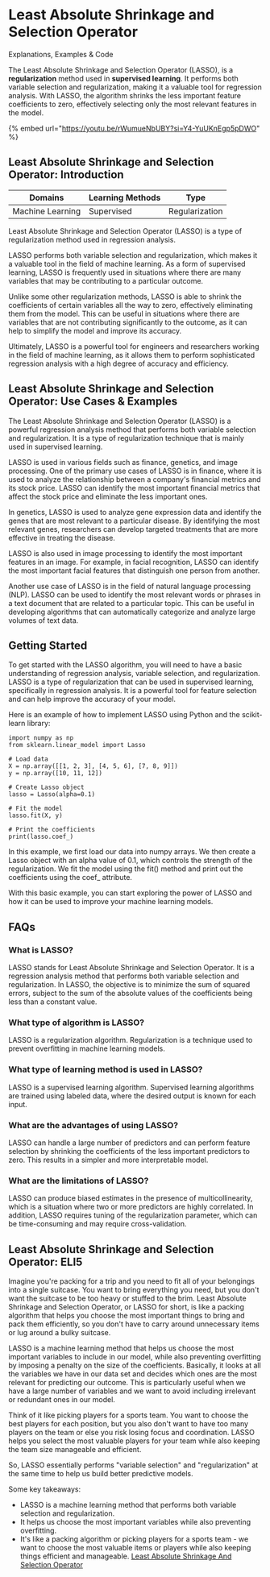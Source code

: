 # Least Absolute Shrinkage and Selection Operator

Explanations, Examples & Code

The Least Absolute Shrinkage and Selection Operator (LASSO), is a **regularization** method used in **supervised learning**. It performs both variable selection and regularization, making it a valuable tool for regression analysis. With LASSO, the algorithm shrinks the less important feature coefficients to zero, effectively selecting only the most relevant features in the model.

{% embed url="https://youtu.be/rWumueNbUBY?si=Y4-YuUKnEgp5pDWO" %}

## Least Absolute Shrinkage and Selection Operator: Introduction

| Domains          | Learning Methods | Type           |
| ---------------- | ---------------- | -------------- |
| Machine Learning | Supervised       | Regularization |

Least Absolute Shrinkage and Selection Operator (LASSO) is a type of regularization method used in regression analysis.

LASSO performs both variable selection and regularization, which makes it a valuable tool in the field of machine learning. As a form of supervised learning, LASSO is frequently used in situations where there are many variables that may be contributing to a particular outcome.

Unlike some other regularization methods, LASSO is able to shrink the coefficients of certain variables all the way to zero, effectively eliminating them from the model. This can be useful in situations where there are variables that are not contributing significantly to the outcome, as it can help to simplify the model and improve its accuracy.

Ultimately, LASSO is a powerful tool for engineers and researchers working in the field of machine learning, as it allows them to perform sophisticated regression analysis with a high degree of accuracy and efficiency.

## Least Absolute Shrinkage and Selection Operator: Use Cases & Examples

The Least Absolute Shrinkage and Selection Operator (LASSO) is a powerful regression analysis method that performs both variable selection and regularization. It is a type of regularization technique that is mainly used in supervised learning.

LASSO is used in various fields such as finance, genetics, and image processing. One of the primary use cases of LASSO is in finance, where it is used to analyze the relationship between a company's financial metrics and its stock price. LASSO can identify the most important financial metrics that affect the stock price and eliminate the less important ones.

In genetics, LASSO is used to analyze gene expression data and identify the genes that are most relevant to a particular disease. By identifying the most relevant genes, researchers can develop targeted treatments that are more effective in treating the disease.

LASSO is also used in image processing to identify the most important features in an image. For example, in facial recognition, LASSO can identify the most important facial features that distinguish one person from another.

Another use case of LASSO is in the field of natural language processing (NLP). LASSO can be used to identify the most relevant words or phrases in a text document that are related to a particular topic. This can be useful in developing algorithms that can automatically categorize and analyze large volumes of text data.

## Getting Started

To get started with the LASSO algorithm, you will need to have a basic understanding of regression analysis, variable selection, and regularization. LASSO is a type of regularization that can be used in supervised learning, specifically in regression analysis. It is a powerful tool for feature selection and can help improve the accuracy of your model.

Here is an example of how to implement LASSO using Python and the scikit-learn library:

```
import numpy as np
from sklearn.linear_model import Lasso

# Load data
X = np.array([[1, 2, 3], [4, 5, 6], [7, 8, 9]])
y = np.array([10, 11, 12])

# Create Lasso object
lasso = Lasso(alpha=0.1)

# Fit the model
lasso.fit(X, y)

# Print the coefficients
print(lasso.coef_)

```

In this example, we first load our data into numpy arrays. We then create a Lasso object with an alpha value of 0.1, which controls the strength of the regularization. We fit the model using the fit() method and print out the coefficients using the coef\_ attribute.

With this basic example, you can start exploring the power of LASSO and how it can be used to improve your machine learning models.

## FAQs

### What is LASSO?

LASSO stands for Least Absolute Shrinkage and Selection Operator. It is a regression analysis method that performs both variable selection and regularization. In LASSO, the objective is to minimize the sum of squared errors, subject to the sum of the absolute values of the coefficients being less than a constant value.

### What type of algorithm is LASSO?

LASSO is a regularization algorithm. Regularization is a technique used to prevent overfitting in machine learning models.

### What type of learning method is used in LASSO?

LASSO is a supervised learning algorithm. Supervised learning algorithms are trained using labeled data, where the desired output is known for each input.

### What are the advantages of using LASSO?

LASSO can handle a large number of predictors and can perform feature selection by shrinking the coefficients of the less important predictors to zero. This results in a simpler and more interpretable model.

### What are the limitations of LASSO?

LASSO can produce biased estimates in the presence of multicollinearity, which is a situation where two or more predictors are highly correlated. In addition, LASSO requires tuning of the regularization parameter, which can be time-consuming and may require cross-validation.

## Least Absolute Shrinkage and Selection Operator: ELI5

Imagine you're packing for a trip and you need to fit all of your belongings into a single suitcase. You want to bring everything you need, but you don't want the suitcase to be too heavy or stuffed to the brim. Least Absolute Shrinkage and Selection Operator, or LASSO for short, is like a packing algorithm that helps you choose the most important things to bring and pack them efficiently, so you don't have to carry around unnecessary items or lug around a bulky suitcase.

LASSO is a machine learning method that helps us choose the most important variables to include in our model, while also preventing overfitting by imposing a penalty on the size of the coefficients. Basically, it looks at all the variables we have in our data set and decides which ones are the most relevant for predicting our outcome. This is particularly useful when we have a large number of variables and we want to avoid including irrelevant or redundant ones in our model.

Think of it like picking players for a sports team. You want to choose the best players for each position, but you also don't want to have too many players on the team or else you risk losing focus and coordination. LASSO helps you select the most valuable players for your team while also keeping the team size manageable and efficient.

So, LASSO essentially performs "variable selection" and "regularization" at the same time to help us build better predictive models.

Some key takeaways:

* LASSO is a machine learning method that performs both variable selection and regularization.
* It helps us choose the most important variables while also preventing overfitting.
* It's like a packing algorithm or picking players for a sports team - we want to choose the most valuable items or players while also keeping things efficient and manageable. [Least Absolute Shrinkage And Selection Operator](https://serp.ai/least-absolute-shrinkage-and-selection-operator/)
